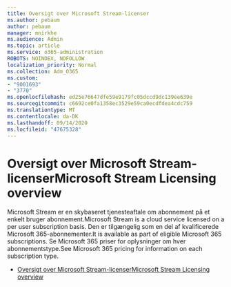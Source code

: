 ```yaml
---
title: Oversigt over Microsoft Stream-licenser
ms.author: pebaum
author: pebaum
manager: mnirkhe
ms.audience: Admin
ms.topic: article
ms.service: o365-administration
ROBOTS: NOINDEX, NOFOLLOW
localization_priority: Normal
ms.collection: Adm_O365
ms.custom:
- "9001693"
- "3770"
ms.openlocfilehash: ed25e76647dfe59e9179fc05dccd9dc139ee639e
ms.sourcegitcommit: c6692ce0fa1358ec3529e59ca0ecdfdea4cdc759
ms.translationtype: MT
ms.contentlocale: da-DK
ms.lasthandoff: 09/14/2020
ms.locfileid: "47675328"
---
```

# <a name="microsoft-stream-licensing-overview"></a><span data-ttu-id="18410-102">Oversigt over Microsoft Stream-licenser</span><span class="sxs-lookup"><span data-stu-id="18410-102">Microsoft Stream Licensing overview</span></span>

<span data-ttu-id="18410-103">Microsoft Stream er en skybaseret tjenesteaftale om abonnement på et enkelt bruger abonnement.</span><span class="sxs-lookup"><span data-stu-id="18410-103">Microsoft Stream is a cloud service licensed on a per user subscription basis.</span></span> <span data-ttu-id="18410-104">Den er tilgængelig som en del af kvalificerede Microsoft 365-abonnementer.</span><span class="sxs-lookup"><span data-stu-id="18410-104">It is available as part of eligible Microsoft 365 subscriptions.</span></span> <span data-ttu-id="18410-105">Se Microsoft 365 priser for oplysninger om hver abonnementstype.</span><span class="sxs-lookup"><span data-stu-id="18410-105">See Microsoft 365 pricing for information on each subscription type.</span></span>

- [<span data-ttu-id="18410-106">Oversigt over Microsoft Stream-licenser</span><span class="sxs-lookup"><span data-stu-id="18410-106">Microsoft Stream Licensing overview</span></span>](https://docs.microsoft.com/stream/license-overview)